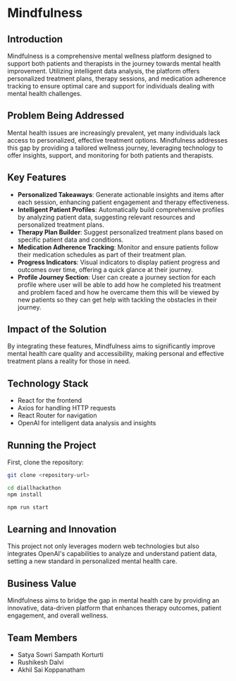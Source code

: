 # Mindfulness

## Introduction

Mindfulness is a comprehensive mental wellness platform designed to support both patients and therapists in the journey towards mental health improvement. Utilizing intelligent data analysis, the platform offers personalized treatment plans, therapy sessions, and medication adherence tracking to ensure optimal care and support for individuals dealing with mental health challenges.

## Problem Being Addressed

Mental health issues are increasingly prevalent, yet many individuals lack access to personalized, effective treatment options. Mindfulness addresses this gap by providing a tailored wellness journey, leveraging technology to offer insights, support, and monitoring for both patients and therapists.

## Key Features

- **Personalized Takeaways**: Generate actionable insights and items after each session, enhancing patient engagement and therapy effectiveness.
- **Intelligent Patient Profiles**: Automatically build comprehensive profiles by analyzing patient data, suggesting relevant resources and personalized treatment plans.
- **Therapy Plan Builder**: Suggest personalized treatment plans based on specific patient data and conditions.
- **Medication Adherence Tracking**: Monitor and ensure patients follow their medication schedules as part of their treatment plan.
- **Progress Indicators**: Visual indicators to display patient progress and outcomes over time, offering a quick glance at their journey.
- **Profile Journey Section**: User can create a journey section for each profile where user will be able to add how he completed his treatment and problem faced and how he overcame them this will be viewed by new patients so they can get help with tackling the obstacles in their journey.

## Impact of the Solution

By integrating these features, Mindfulness aims to significantly improve mental health care quality and accessibility, making personal and effective treatment plans a reality for those in need.

## Technology Stack

- React for the frontend
- Axios for handling HTTP requests
- React Router for navigation
- OpenAI for intelligent data analysis and insights

## Running the Project

First, clone the repository:

```bash
git clone <repository-url>

cd diallhackathon
npm install

npm run start
```

## Learning and Innovation

This project not only leverages modern web technologies but also integrates OpenAI's capabilities to analyze and understand patient data, setting a new standard in personalized mental health care.

## Business Value

Mindfulness aims to bridge the gap in mental health care by providing an innovative, data-driven platform that enhances therapy outcomes, patient engagement, and overall wellness.

## Team Members

- Satya Sowri Sampath Korturti
- Rushikesh Dalvi
- Akhil Sai Koppanatham
